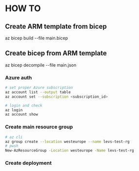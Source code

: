 # HOW TO

## Create ARM template from bicep

az bicep build --file main.bicep

## Create bicep from ARM template

az bicep decompile --file main.json

### Azure auth

```bash 
# set proper Azure subscription
az account list --output table
az account set --subscription <subscription_id>

# login and check
az login
az account show
```

### Create main resource group

```bash
# az cli
az group create --location westeurope --name levs-test-rg
# pwsh
New-AzResourceGroup -Location westeurope -Name levs-test-rg
```

### Create deployment

```bash



```
